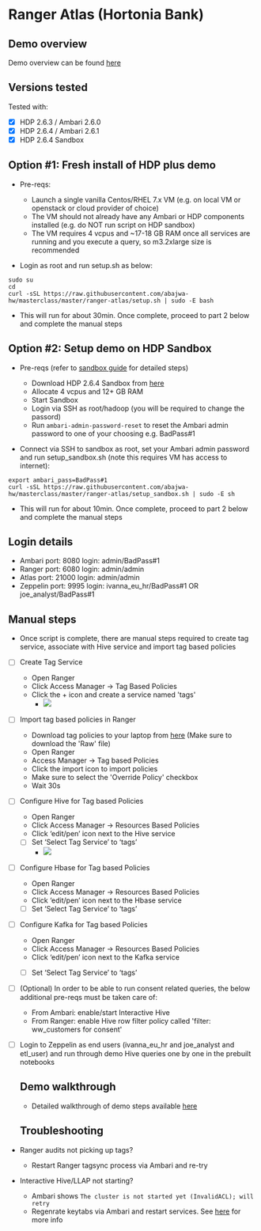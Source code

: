 # Ranger Atlas (Hortonia Bank)

## Demo overview

Demo overview can be found [here](https://community.hortonworks.com/articles/151939/hdp-securitygovernance-demo-kit.html) 

## Versions tested

Tested with:
- [x] HDP 2.6.3 / Ambari 2.6.0
- [x] HDP 2.6.4 / Ambari 2.6.1
- [x] HDP 2.6.4 Sandbox

## Option #1: Fresh install of HDP plus demo

- Pre-reqs:
  - Launch a single vanilla Centos/RHEL 7.x VM (e.g. on local VM or openstack or cloud provider of choice) 
  - The VM should not already have any Ambari or HDP components installed (e.g. do NOT run script on HDP sandbox)
  - The VM requires 4 vcpus and ~17-18 GB RAM once all services are running and you execute a query, so m3.2xlarge size is recommended
  
- Login as root and run setup.sh as below:
```
sudo su
cd
curl -sSL https://raw.githubusercontent.com/abajwa-hw/masterclass/master/ranger-atlas/setup.sh | sudo -E bash  
```

- This will run for about 30min. Once complete, proceed to part 2 below and complete the manual steps


## Option #2: Setup demo on HDP Sandbox 

- Pre-reqs (refer to [sandbox guide](https://hortonworks.com/tutorial/sandbox-deployment-and-install-guide) for detailed steps)
  - Download HDP 2.6.4 Sandbox from [here](http://hortonworks.com/sandbox) 
  - Allocate 4 vcpus and 12+ GB RAM 
  - Start Sandbox
  - Login via SSH as root/hadoop (you will be required to change the passord)
  - Run `ambari-admin-password-reset` to reset the Ambari admin password to one of your choosing e.g. BadPass#1

  
- Connect via SSH to sandbox as root, set your Ambari admin password and run setup_sandbox.sh (note this requires VM has access to internet):
```
export ambari_pass=BadPass#1
curl -sSL https://raw.githubusercontent.com/abajwa-hw/masterclass/master/ranger-atlas/setup_sandbox.sh | sudo -E sh
```


- This will run for about 10min. Once complete, proceed to part 2 below and complete the manual steps

## Login details 

- Ambari port: 8080 login: admin/BadPass#1
- Ranger port: 6080 login: admin/admin
- Atlas port: 21000 login: admin/admin
- Zeppelin port: 9995 login: ivanna_eu_hr/BadPass#1 OR joe_analyst/BadPass#1 

## Manual steps

- Once script is complete, there are manual steps required to create tag service, associate with Hive service and import tag based policies 

- [ ] Create Tag Service
  - Open Ranger 
  - Click Access Manager -> Tag Based Policies
  - Click the + icon and create a service named 'tags'
    - ![](./media/screenshot-ranger-add-tag-service.png)


- [ ] Import tag based policies in Ranger
  - Download tag policies to your laptop from [here](./Scripts/ranger-policies-tags.json) (Make sure to download the 'Raw' file)
  - Open Ranger
  - Access Manager -> Tag based Policies
  - Click the import icon to import policies
  - Make sure to select the 'Override Policy' checkbox
  - Wait 30s
  
- [ ] Configure Hive for Tag based Policies
  - Open Ranger
  - Click Access Manager -> Resources Based Policies
  - Click ‘edit/pen’ icon next to the Hive service
  - [ ] Set ‘Select Tag Service’ to ‘tags’
    - ![](./media/screenshot-ranger-configure-hive-tag-service.png)

- [ ] Configure Hbase for Tag based Policies
  - Open Ranger
  - Click Access Manager -> Resources Based Policies
  - Click ‘edit/pen’ icon next to the Hbase service
  - [ ] Set ‘Select Tag Service’ to ‘tags’
  
- [ ] Configure Kafka for Tag based Policies
  - Open Ranger
  - Click Access Manager -> Resources Based Policies
  - Click ‘edit/pen’ icon next to the Kafka service
  - [ ] Set ‘Select Tag Service’ to ‘tags’


- [ ] (Optional) In order to be able to run consent related queries, the below additional pre-reqs must be taken care of:
  - From Ambari: enable/start Interactive Hive 
  - From Ranger: enable Hive row filter policy called 'filter: ww_customers for consent'

- [ ] Login to Zeppelin as end users (ivanna_eu_hr and joe_analyst and etl_user) and run through demo Hive queries one by one in the prebuilt notebooks

  ## Demo walkthrough
  
  - Detailed walkthrough of demo steps available [here](https://community.hortonworks.com/articles/151939/hdp-securitygovernance-demo-kit.html)

  ## Troubleshooting

- Ranger audits not picking up tags?
  - Restart Ranger tagsync process via Ambari and re-try

- Interactive Hive/LLAP not starting? 
  - Ambari shows `The cluster is not started yet (InvalidACL); will retry`
  - Regenrate keytabs via Ambari and restart services. See [here](https://community.hortonworks.com/articles/125751/iop-v-425-to-hdp-v-26x-hsi-start-fails-with-error.html) for more info
  
